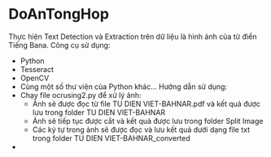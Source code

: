 # DoAnTongHop
Thực hiện Text Detection và Extraction trên dữ liệu là hình ảnh của từ điển Tiếng Bana.
Công cụ sử dụng:

- Python
- Tesseract
- OpenCV
- Cùng một số thư viện của Python khác...
Hướng dẫn sử dụng:
- Chạy file ocrusing2.py để xử lý ảnh:
    + Ảnh sẽ được đọc từ file TU DIEN VIET-BAHNAR.pdf và kết quả được lưu trong folder TU DIEN VIET-BAHNAR
    + Ảnh sẽ tiếp tục được cắt và kết quả được lưu trong folder Split Image
    + Các ký tự trong ảnh sẽ được đọc và lưu kết quả dưới dạng file txt trong folder TU DIEN VIET-BAHNAR_converted
-
